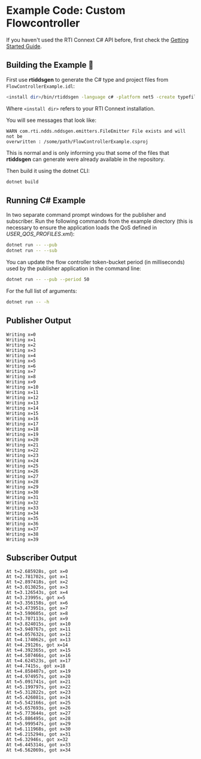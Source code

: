# Example Code: Custom Flowcontroller

If you haven't used the RTI Connext C# API before, first check the
[Getting Started Guide](https://community.rti.com/static/documentation/connext-dds/6.1.1/doc/manuals/connext_dds_professional/getting_started_guide/index.html).

## Building the Example :wrench:

First use **rtiddsgen** to generate the C# type and project files from
`FlowControllerExample.idl`:

```sh
<install dir>/bin/rtiddsgen -language c# -platform net5 -create typefiles -create makefiles FlowControllerExample.idl
```

Where `<install dir>` refers to your RTI Connext installation.

You will see messages that look like:

```plaintext
WARN com.rti.ndds.nddsgen.emitters.FileEmitter File exists and will not be
overwritten : /some/path/FlowControllerExample.csproj
```

This is normal and is only informing you that some of the files that **rtiddsgen**
can generate were already available in the repository.

Then build it using the dotnet CLI:

```sh
dotnet build
```

## Running C# Example

In two separate command prompt windows for the publisher and subscriber. Run the
following commands from the example directory (this is necessary to ensure the
application loads the QoS defined in *USER_QOS_PROFILES.xml*):

```sh
dotnet run -- --pub
dotnet run -- --sub
```

You can update the flow controller token-bucket period (in milliseconds) used
by the publisher application in the command line:

```sh
dotnet run -- --pub --period 50
```

For the full list of arguments:

```sh
dotnet run -- -h
```

## Publisher Output

```plaintext
Writing x=0
Writing x=1
Writing x=2
Writing x=3
Writing x=4
Writing x=5
Writing x=6
Writing x=7
Writing x=8
Writing x=9
Writing x=10
Writing x=11
Writing x=12
Writing x=13
Writing x=14
Writing x=15
Writing x=16
Writing x=17
Writing x=18
Writing x=19
Writing x=20
Writing x=21
Writing x=22
Writing x=23
Writing x=24
Writing x=25
Writing x=26
Writing x=27
Writing x=28
Writing x=29
Writing x=30
Writing x=31
Writing x=32
Writing x=33
Writing x=34
Writing x=35
Writing x=36
Writing x=37
Writing x=38
Writing x=39
```

## Subscriber Output

```plaintext
At t=2.685928s, got x=0
At t=2.781702s, got x=1
At t=2.897418s, got x=2
At t=3.013025s, got x=3
At t=3.126543s, got x=4
At t=3.23995s, got x=5
At t=3.356158s, got x=6
At t=3.473951s, got x=7
At t=3.590605s, got x=8
At t=3.707113s, got x=9
At t=3.824015s, got x=10
At t=3.940767s, got x=11
At t=4.057632s, got x=12
At t=4.174062s, got x=13
At t=4.29126s, got x=14
At t=4.392365s, got x=15
At t=4.507466s, got x=16
At t=4.624523s, got x=17
At t=4.7415s, got x=18
At t=4.858407s, got x=19
At t=4.974957s, got x=20
At t=5.091741s, got x=21
At t=5.199797s, got x=22
At t=5.312822s, got x=23
At t=5.426081s, got x=24
At t=5.542166s, got x=25
At t=5.657693s, got x=26
At t=5.773644s, got x=27
At t=5.886495s, got x=28
At t=5.999547s, got x=29
At t=6.111968s, got x=30
At t=6.215294s, got x=31
At t=6.32946s, got x=32
At t=6.445314s, got x=33
At t=6.562069s, got x=34
```
